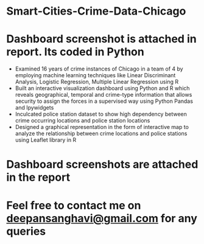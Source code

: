 # Smart-Cities-Crime-Data-Chicago

# Dashboard screenshot is attached in report. Its coded in Python

-	Examined 16 years of crime instances of Chicago in a team of 4 by employing machine learning techniques like Linear Discriminant Analysis, Logistic Regression, Multiple Linear Regression using R
-	Built an interactive visualization dashboard using Python and R which reveals geographical, temporal and crime-type information that allows security to assign the forces in a supervised way
using Python Pandas and Ipywidgets
-	Inculcated police station dataset to show high dependency between crime occurring locations and police station locations
-	Designed a graphical representation in the form of interactive map to analyze the relationship between crime locations and police stations using Leaflet library in R

# Dashboard screenshots are attached in the report

# Feel free to contact me on deepansanghavi@gmail.com for any queries
